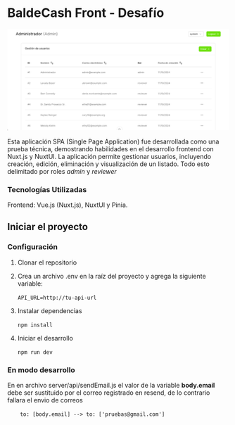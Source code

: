 # BaldeCash Front - Desafío

![dashboard](https://github.com/jrosasr/balde-front/blob/master/public/screens/dashboard.png?raw=true "dashboard")

Esta aplicación SPA (Single Page Application) fue desarrollada como una prueba técnica, demostrando habilidades en el desarrollo frontend con Nuxt.js y NuxtUI. La aplicación permite gestionar usuarios, incluyendo creación, edición, eliminación y visualización de un listado. Todo esto delimitado por roles *admin* y *reviewer*

### Tecnologías Utilizadas

Frontend: Vue.js (Nuxt.js), NuxtUI y Pinia.

## Iniciar el proyecto

### Configuración
1. Clonar el repositorio

2. Crea un archivo .env en la raíz del proyecto y agrega la siguiente variable:

    `API_URL=http://tu-api-url`

3. Instalar dependencias

    `npm install`

4. Iniciar el desarrollo

    `npm run dev`

### En modo desarrollo
En en archivo server/api/sendEmail.js el valor de la variable **body.email** debe ser sustituido por el correo registrado en resend, de lo contrario fallara el envio de correos


`    
    to: [body.email] --> to: ['pruebas@gmail.com']
`